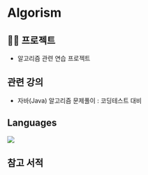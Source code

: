 # Algorism
## 💁‍♂️ 프로젝트
* 알고리즘 관련 연습 프로젝트

## 관련 강의
* 자바(Java) 알고리즘 문제풀이 : 코딩테스트 대비

## Languages
<img src="https://img.shields.io/badge/Java-FFCA28"/>

## 참고 서적
